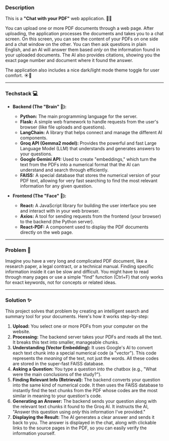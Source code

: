 ### Description

This is a **"Chat with your PDF"** web application. 📄💬

You can upload one or more PDF documents through a web page. After uploading, the application processes the documents and takes you to a chat screen. On this screen, you can see the content of your PDFs on one side and a chat window on the other. You can then ask questions in plain English, and an AI will answer them based *only* on the information found in your uploaded documents. The AI also provides citations, showing you the exact page number and document where it found the answer.

The application also includes a nice dark/light mode theme toggle for user comfort. ☀️🌙

---

### Techstack 💻

* **Backend (The "Brain" 🧠):**
    * **Python:** The main programming language for the server.
    * **Flask:** A simple web framework to handle requests from the user's browser (like file uploads and questions).
    * **LangChain:** A library that helps connect and manage the different AI components.
    * **Groq API (Gemma2 model):** Provides the powerful and fast Large Language Model (LLM) that understands and generates answers to your questions.
    * **Google Gemini API:** Used to create "embeddings," which turn the text from the PDFs into a numerical format that the AI can understand and search through efficiently.
    * **FAISS:** A special database that stores the numerical version of your PDF text, allowing for very fast searching to find the most relevant information for any given question.

* **Frontend (The "Face" 👀):**
    * **React:** A JavaScript library for building the user interface you see and interact with in your web browser.
    * **Axios:** A tool for sending requests from the frontend (your browser) to the backend (the Python server).
    * **React-PDF:** A component used to display the PDF documents directly on the web page.

---

### Problem 🤔

Imagine you have a very long and complicated PDF document, like a research paper, a legal contract, or a technical manual. Finding specific information inside it can be slow and difficult. You might have to read through many pages or use a simple "find" function (Ctrl+F) that only works for exact keywords, not for concepts or related ideas.

---

### Solution ✨

This project solves that problem by creating an intelligent search and summary tool for your documents. Here's how it works step-by-step:

1.  **Upload:** You select one or more PDFs from your computer on the website.
2.  **Processing:** The backend server takes your PDFs and reads all the text. It breaks this text into smaller, manageable chunks.
3.  **Understanding (Vector Embedding):** It uses Google's AI to convert each text chunk into a special numerical code (a "vector"). This code represents the *meaning* of the text, not just the words. All these codes are stored in the super-fast FAISS database.
4.  **Asking a Question:** You type a question into the chatbox (e.g., "What were the main conclusions of the study?").
5.  **Finding Relevant Info (Retrieval):** The backend converts your question into the same kind of numerical code. It then uses the FAISS database to instantly find the text chunks from the PDF whose codes are the most similar in meaning to your question's code.
6.  **Generating an Answer:** The backend sends your question along with the relevant text chunks it found to the Groq AI. It instructs the AI, "Answer this question using *only* this information I've provided."
7.  **Displaying the Result:** The AI generates a clear answer and sends it back to you. The answer is displayed in the chat, along with clickable links to the source pages in the PDF, so you can easily verify the information yourself.